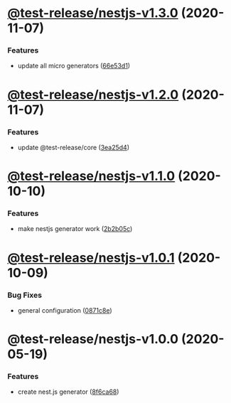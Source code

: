 # [@test-release/nestjs-v1.3.0](https://github.com/developer239/test-release/compare/@test-release/nestjs-v1.2.0...@test-release/nestjs-v1.3.0) (2020-11-07)


### Features

* update all micro generators ([66e53d1](https://github.com/developer239/test-release/commit/66e53d18cedd9809f39897d40ff6270169d17410))

# [@test-release/nestjs-v1.2.0](https://github.com/developer239/test-release/compare/@test-release/nestjs-v1.1.0...@test-release/nestjs-v1.2.0) (2020-11-07)


### Features

* update @test-release/core ([3ea25d4](https://github.com/developer239/test-release/commit/3ea25d446d3f24bdba0dd8dd3a21109639c125e0))

# [@test-release/nestjs-v1.1.0](https://github.com/developer239/test-release/compare/@test-release/nestjs-v1.0.1...@test-release/nestjs-v1.1.0) (2020-10-10)


### Features

* make nestjs generator work ([2b2b05c](https://github.com/developer239/test-release/commit/2b2b05cfbca5762f24cb7e64cc9b22118c0d4dd8))

# [@test-release/nestjs-v1.0.1](https://github.com/developer239/test-release/compare/@test-release/nestjs-v1.0.0...@test-release/nestjs-v1.0.1) (2020-10-09)


### Bug Fixes

* general configuration ([0871c8e](https://github.com/developer239/test-release/commit/0871c8e20b441a959ba4db381b39141682024d87))

# @test-release/nestjs-v1.0.0 (2020-05-19)


### Features

* create nest.js generator ([8f6ca68](https://github.com/developer239/test-release/commit/8f6ca68ab76a47ca3d13cc460fc34e5a2dda4527))
